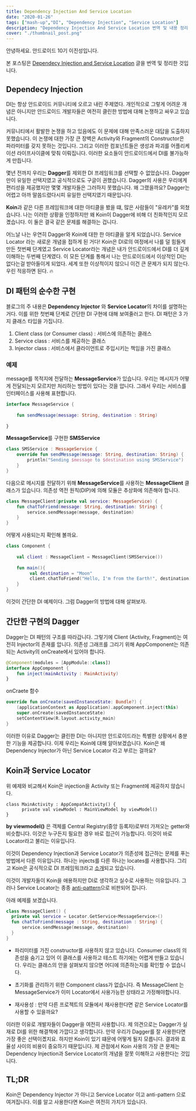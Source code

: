 ```yaml
---
title: Dependency Injection And Service Location
date: "2020-01-26"
tags: ["mash-up","DI", "Dependency Injection", "Service Location"]
description: "Dependency Injection And Service Location 번역 및 내용 정리 글"
cover: "./thumbnail_post.png"
---
```


안녕하세요. 안드로이드 10기 이진성입니다.

본 포스팅은 [Dependecy Injection and Service Location](https://medium.com/modulotech/dependency-injection-and-service-locator-6144ed55a8e) 글을 번역 및 정리한 것입니다. 

## Dependecy Injection

DI는 항상 안드로이드 커뮤니티에 오르고 내린 주제였다. 개인적으로 그렇게 어려운 개념은 아니지만 안드로이드 개발자들은 여전히 클린한 방법에 대해 논쟁하고 싸우고 있습니다.

 커뮤니티에서 활발한 논쟁을 하고 있음에도 이 문제에 대해 만족스러운 대답을 도출하지 못했습니다.  이 논쟁에 대한 가장 큰 장벽은 Activity와 Fragment의 Constructor은 파라미터를 갖지 못하는 것입니다. 그리고 이러한 컴포넌트들은 생성과 파괴를 어플리케이션 라이프사이클에 맞춰 이뤄집니다. 이러한 요소들이 안드로이드에서 DI를 불가능하게 만듭니다.

몇년 전까지 우리는 **Dagger**를 제외한 DI 프레임워크를 선택할 수 없었습니다. Dagger 만이 유일한 선택지였고 공식적으로도 구글이 권했습니다.  Dagger의 사용은 우리에게 편리성을 제공했지만 몇몇 개발자들은 그러하지 못했습니다. 왜 그랬을까요?  Dagger는 어렵고 아까 말씀드렸다시피 유일한 선택지였기 때문입니다.

**Koin**과 같은 다른 프레임워크에 대한 아티클을 봤을 떄, 많은 사람들이 "유레카"를 외쳤습니다. 나는 이러한 상황을 인정하지만 왜 Koin이 Dagger에 비해 더 친화적인지 모르곘습니다. 이 둘은 결국 같은 문제를 해결하는 겁니다.

어느날 나는 우연히 Dagger와 Koin에 대한 한 아티클을 알게 되었습니다.  Service Locator 라는 새로운 개념을 접하게 된 거다! Koin은 DI로의 여정에서 나를 덜 힘들게 만든 첫번째 단계였고 Service Locator라는 개념은 내가 안드로이드에서 DI를 더 깊게 이해하는 두번째 단계였다. 이 모든 단계를 통해서 나는 안드로이드에서 이상적인 DI는 없다는걸 받아들이게 되었다. 세계 또한 이상적이지 않으니 이건 큰 문제가 되지 않는다. 우린 적응하면 된다. 🔥


## DI 패턴의 순수한 구현

블로그의 주 내용은 **Dependency Injector** 와 **Service Locator**의 차이를 설명하는 거다. 이를 위한 첫번째 단계로 간단한 DI 구현에 대해 보여줄러고 한다. DI 패턴은 3 가지 클래스 타입을 가집니다.

1. Client class (or Consumer class) :  서비스에 의존하는 클래스
2. Service class : 서비스를 제공하는 클래스
3. Injector class : 서비스에서 클라이언트로 주입시키는 책임을 가진 클래스

### 예제

message를 목적지에 전달하는 **MessageService**가 있습니다. 우리는 메시지가 어떻게 전달되는지 모르지만 처리하는 방법이 있다는 것을 압니다. 그래서 우리는 서비스를 인터페이스를 사용해 표현합니다.

``` kotlin
interface MessageService {
  
    fun sendMessage(message: String, destination : String)
  
}
```

**MessageService**를 구현한 **SMSService**

```kotlin
class SMSService : MessageService {
    override fun sendMessage(message: String, destination: String) {
        println("Sending $message to $destination using SMSService")
    }
}
```

다음으로 메시지를 전달하기 위해 **MessageService**를 사용하는 **MessageClient** 클래스가 있습니다. 의존성 역전 원칙(DIP)에 의해 모듈은 추상화에 의존해야 합니다. 

``` kotlin
class MessageClient(private val service: MessageService) {
    fun chatToFriend(message: String, destination: String) {
        service.sendMessage(message, destination)
    }
}
```

어떻게 사용되는지 확인해 볼까요.

```kotlin
class Component {
  
    val client : MessageClient = MessageClient(SMSService()) 
  
    fun main(){
         val destination = "Moon"
         client.chatToFriend("Hello, I'm from the Earth!", destination)
    }
}
```

이것이 간단한 DI 예제이다. 그럼 Dagger의 방법에 대해 살펴보자.


## 간단한 구현의 Dagger

Dagger는 DI 패턴의 구조를 따라갑니다. 그렇기에 Client (Activity, Fragment)는 여전히 Injector의 존재를 압니다. 의존성 그래프를 그리기 위해 AppComponent는 의존되는 Activity의 onCreate에서 있어야 합니다.

```kotlin
@Component(modules = [AppModule::class])
interface AppComponent {
    fun inject(mainActivity : MainActivity)
}
```

onCraete 함수

```kotlin
override fun onCreate(savedInstanceState: Bundle?) {
    (applicationContext as Appplication).appComponent.inject(this)
    super.onCreate(savedInstanceState)
    setContentView(R.layout.activity_main)
}
```

이러한 이유로 Dagger는 클린한 DI는 아니지만 안드로이드라는 특별한 상황에서 충분한 기능을 제공합니다. 이제 우리는 Koin에 대해 알아보겠습니다. Koin은 왜 Dependency Injector가 아닌 Service Locator 라고 부르는 걸까요?

## Koin과 Service Locator 

위 예제와 비교해서 Koin은 injection을 Activity 또는 Fragment에 제공하지 않습니다.  

```koin
class MainActivity : AppCompatActivity() {
      private val viewModel : MainViewModel by viewModel()
}
```

**by viewmodel()** 은 객체를 Central Registry(중앙 등록자)로부터 가져오는 getter와 비슷합니다. 이것은 누구든지 필요한 경우 바로 접근이 가능합니다.  이것이 바로 Locator라고 불리는 이유입니다.

  이것이 Dependency Injection과 Service Locator가 의존성에 접근하는 문제를 푸는 방법에서 다른 이유입니다.  하나는 injects를 다른 하나는 locates를 사용합니다. 그리고 Koin은 공식적으로 DI 프레임워크라고 [소개](https://github.com/InsertKoinIO/koin)되고 있습니다.

  이것이 개발자들이 Koin을 애용하지만 DI로 생각하고 실수로 사용하는 이유입니다. 그러나 Service Locator는 종종 [anti-pattern](https://en.wikipedia.org/wiki/Service_locator_pattern#:~:text=The%20service%20locator%20pattern%20is,to%20perform%20a%20certain%20task.)으로 비판되어 집니다.

  아래 예제를 보겠습니다.

  ```kotlin
class MessageClient() {
    private val service = Locator.GetService<MessageService>()
    fun chatToFriend(message : String, destination : String) {
        service.sendMessage(message, destination)
    }
}
  ```

- 파리미터를 가진 constructor를 사용하지 않고 있습니다. Consumer class의 의존성을 숨기고 있어 이 클래스를 사용하고 테스트 하기에는 어렵게 만들고 있습니다. 우리는 클래스의 안을 살펴보지 않으면 어디에 의존하는지를 확인할 수 없습니다.

-  초기화를 관리하기 위한 Component class가 없습니다. 즉 MessageClient 는 MessageService가 이미 Locator에서 사용가능한 상태라고 가정해야합니다.

-  재사용성 : 만약 다른 프로젝트의 모듈에서 재사용한다면 같은 Service Locator를 사용할 수 있을까요?

이러한 이유로 개발자들이 Dagger을 여전히 사용합니다. 제 의견으로는 Dagger가 실재로 DI를 위한 해결책에 가깝다고 생각합니다. 만약 우리가 Dagger를 잘 사용한다면 가장 좋은 선택이곘지요. 하지만 Koin이 있기 떄문에 어떻게 될지 모릅니다.  결과와 효율성 사이의 비용이 중요하기 때문입니다. 제 관점에서 Koin 사용의 가장 큰 문제는 Dependency Injection과 Service Locator의 개념을 잘못 이해하고 사용한다는 것입니다. 

## TL;DR

Koin은 Dependency Injector 가 아니고 Service Locator 이고 anti-pattern 으로 여겨집니다. 이를 알고 사용한다면 Koin은 여전히 가치가 있습니다. 
